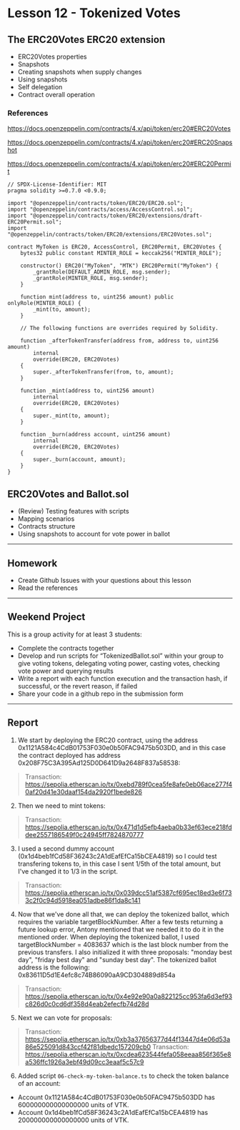 # Lesson 12 - Tokenized Votes

## The ERC20Votes ERC20 extension

* ERC20Votes properties
* Snapshots
* Creating snapshots when supply changes
* Using snapshots
* Self delegation
* Contract overall operation

### References
<https://docs.openzeppelin.com/contracts/4.x/api/token/erc20#ERC20Votes>

<https://docs.openzeppelin.com/contracts/4.x/api/token/erc20#ERC20Snapshot>

<https://docs.openzeppelin.com/contracts/4.x/api/token/erc20#ERC20Permit>

    // SPDX-License-Identifier: MIT
    pragma solidity >=0.7.0 <0.9.0;
    
    import "@openzeppelin/contracts/token/ERC20/ERC20.sol";
    import "@openzeppelin/contracts/access/AccessControl.sol";
    import "@openzeppelin/contracts/token/ERC20/extensions/draft-ERC20Permit.sol";
    import "@openzeppelin/contracts/token/ERC20/extensions/ERC20Votes.sol";
    
    contract MyToken is ERC20, AccessControl, ERC20Permit, ERC20Votes {
        bytes32 public constant MINTER_ROLE = keccak256("MINTER_ROLE");
    
        constructor() ERC20("MyToken", "MTK") ERC20Permit("MyToken") {
            _grantRole(DEFAULT_ADMIN_ROLE, msg.sender);
            _grantRole(MINTER_ROLE, msg.sender);
        }
    
        function mint(address to, uint256 amount) public onlyRole(MINTER_ROLE) {
            _mint(to, amount);
        }
    
        // The following functions are overrides required by Solidity.
    
        function _afterTokenTransfer(address from, address to, uint256 amount)
            internal
            override(ERC20, ERC20Votes)
        {
            super._afterTokenTransfer(from, to, amount);
        }
    
        function _mint(address to, uint256 amount)
            internal
            override(ERC20, ERC20Votes)
        {
            super._mint(to, amount);
        }
    
        function _burn(address account, uint256 amount)
            internal
            override(ERC20, ERC20Votes)
        {
            super._burn(account, amount);
        }
    }

## ERC20Votes and Ballot.sol

* (Review) Testing features with scripts
* Mapping scenarios
* Contracts structure
* Using snapshots to account for vote power in ballot

---

## Homework

* Create Github Issues with your questions about this lesson
* Read the references

---

## Weekend Project

This is a group activity for at least 3 students:
* Complete the contracts together
* Develop and run scripts for “TokenizedBallot.sol” within your group to give voting tokens, delegating voting power, casting votes, checking vote power and querying results
* Write a report with each function execution and the transaction hash, if successful, or the revert reason, if failed
* Share your code in a github repo in the submission form


---

## Report

1. We start by deploying the ERC20 contract, using the address 0x1121A584c4CdB01753F030e0b50FAC9475b503DD, and in this case the contract deployed has address 0x208F75C3A395Ad125D0D641D9a2648F837a58538:

> Transaction: https://sepolia.etherscan.io/tx/0xebd789f0cea5fe8afe0eb06ace277f40af20d41e30daaf154da2920f1bede826

2. Then we need to mint tokens:

> Transaction: https://sepolia.etherscan.io/tx/0x471d1d5efb4aeba0b33ef63ece218fddee2557186549f0c24945ff7824870777

3. I used a second dummy account (0x1d4beb1fCd58F36243c2A1dEafEfCa15bCEA4819) so I could test transfering tokens to, in this case I sent 1/5th of the total amount, but I've changed it to 1/3 in the script.

> Transaction: https://sepolia.etherscan.io/tx/0x039dcc51af5387cf695ec18ed3e6f733c2f0c94d5918ea051adbe86f1da8c141

4. Now that we've done all that, we can deploy the tokenized ballot, which requires the variable targetBlockNumber. After a few tests returning a future lookup error, Antony mentioned that we needed it to do it in the mentioned order. When deploying the tokenized ballot, I used targetBlockNumber = 4083637 which is the last block number from the previous transfers. I also initialized it with three proposals: "monday best day", "friday best day" and "sunday best day". The tokenized ballot address is the following: 0x83611D5d1E4efc8c74B86090aA9CD304889d854a 

> Transaction: https://sepolia.etherscan.io/tx/0x4e92e90a0a822125cc953fa6d3ef93c826d0c0cd6df358d4eab2efecfb74d28d

5. Next we can vote for proposals:

> Transaction: https://sepolia.etherscan.io/tx/0xb3a37656377d44f13447d4e06d53a86e525091d843ccf42f81dbedc157209cb0
> Transaction: https://sepolia.etherscan.io/tx/0xcdea623544fefa058eeaa856f365e8a536ffc1926a3ebf49d09cc3eaaf5c57c9

6. Added script `06-check-my-token-balance.ts` to check the token balance of an account:
- Account 0x1121A584c4CdB01753F030e0b50FAC9475b503DD has 600000000000000000 units of VTK.
- Account 0x1d4beb1fCd58F36243c2A1dEafEfCa15bCEA4819 has 200000000000000000 units of VTK.